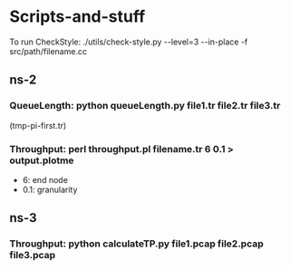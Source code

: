 # Scripts-and-stuff

To run CheckStyle:  ./utils/check-style.py --level=3 --in-place -f src/path/filename.cc

## ns-2 
### QueueLength: python queueLength.py file1.tr file2.tr file3.tr 
(tmp-pi-first.tr)

### Throughput: perl throughput.pl filename.tr 6 0.1 > output.plotme
- 6: end node
- 0.1: granularity

## ns-3
### Throughput: python calculateTP.py file1.pcap file2.pcap file3.pcap 
